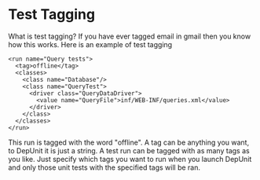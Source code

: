 # Test Tagging #

What is test tagging?  If you have ever tagged email in gmail then you know how this works.  Here is an example of test tagging
```
<run name="Query tests">
  <tag>offline</tag>
  <classes>
    <class name="Database"/>
    <class name="QueryTest">
      <driver class="QueryDataDriver">
        <value name="QueryFile">inf/WEB-INF/queries.xml</value>
      </driver>
    </class>
  </classes>
</run>
```

This run is tagged with the word "offline".  A tag can be anything you want, to DepUnit it is just a string.  A test run can be tagged with as many tags as you like.  Just specify which tags you want to run when you launch DepUnit and only those unit tests with the specified tags will be ran.